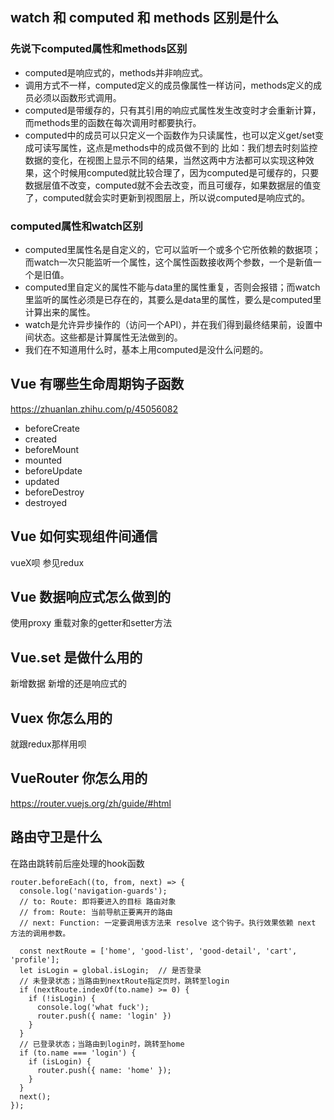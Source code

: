 ## watch 和 computed 和 methods 区别是什么 
### 先说下computed属性和methods区别

- computed是响应式的，methods并非响应式。
- 调用方式不一样，computed定义的成员像属性一样访问，methods定义的成员必须以函数形式调用。
- computed是带缓存的，只有其引用的响应式属性发生改变时才会重新计算，而methods里的函数在每次调用时都要执行。
- computed中的成员可以只定义一个函数作为只读属性，也可以定义get/set变成可读写属性，这点是methods中的成员做不到的
比如：我们想去时刻监控数据的变化，在视图上显示不同的结果，当然这两中方法都可以实现这种效果，这个时候用computed就比较合理了，因为computed是可缓存的，只要数据层值不改变，computed就不会去改变，而且可缓存，如果数据层的值变了，computed就会实时更新到视图层上，所以说computed是响应式的。

### computed属性和watch区别

- computed里属性名是自定义的，它可以监听一个或多个它所依赖的数据项；而watch一次只能监听一个属性，这个属性函数接收两个参数，一个是新值一个是旧值。
- computed里自定义的属性不能与data里的属性重复，否则会报错；而watch里监听的属性必须是已存在的，其要么是data里的属性，要么是computed里计算出来的属性。
- watch是允许异步操作的（访问一个API），并在我们得到最终结果前，设置中间状态。这些都是计算属性无法做到的。
- 我们在不知道用什么时，基本上用computed是没什么问题的。

## Vue 有哪些生命周期钩子函数 
https://zhuanlan.zhihu.com/p/45056082
- beforeCreate
- created
- beforeMount
- mounted
- beforeUpdate
- updated
- beforeDestroy
- destroyed 
## Vue 如何实现组件间通信 
vueX呗 参见redux
## Vue 数据响应式怎么做到的 
使用proxy 重载对象的getter和setter方法
## Vue.set 是做什么用的 
新增数据 新增的还是响应式的
## Vuex 你怎么用的 
就跟redux那样用呗
## VueRouter 你怎么用的 
https://router.vuejs.org/zh/guide/#html
## 路由守卫是什么 

 在路由跳转前后座处理的hook函数
```
router.beforeEach((to, from, next) => {
  console.log('navigation-guards');
  // to: Route: 即将要进入的目标 路由对象
  // from: Route: 当前导航正要离开的路由
  // next: Function: 一定要调用该方法来 resolve 这个钩子。执行效果依赖 next 方法的调用参数。

  const nextRoute = ['home', 'good-list', 'good-detail', 'cart', 'profile'];
  let isLogin = global.isLogin;  // 是否登录
  // 未登录状态；当路由到nextRoute指定页时，跳转至login
  if (nextRoute.indexOf(to.name) >= 0) {  
    if (!isLogin) {
      console.log('what fuck');
      router.push({ name: 'login' })
    }
  }
  // 已登录状态；当路由到login时，跳转至home 
  if (to.name === 'login') {
    if (isLogin) {
      router.push({ name: 'home' });
    }
  }
  next();
});
```